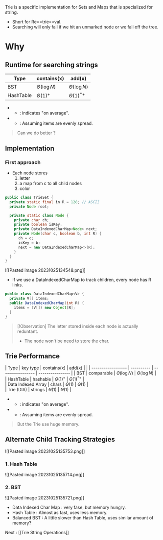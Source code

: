 Trie is a specific implementation for Sets and Maps that is specialized for string.

- Short for Re==trie==val.
- Searching will only fail if we hit an unmarked node or we fall off the tree.

# Why
## Runtime for searching strings
| Type      | contains(x)       | add(x)           |
| --------- | ----------------- | ---------------- |
| BST       | $\Theta (\log N)$ | $\Theta(\log N)$ |
| HashTable | $\Theta(1)^+$     | $\Theta(1)^{*+}$ |

- * : indicates "on average".
- + : Assuming items are evenly spread.

> Can we do better ?
## Implementation
### First approach
- Each node stores
	1. letter
	2. a map from c to all child nodes
	3. color

```java
public class TrieSet {
  private static final in R = 128; // ASCII
  private Node root;

  private static class Node {
    private char ch;
    private boolean isKey;
    private DataIndexedCharMap<Node> next;
    private Node(char c, boolean b, int R) {
      ch = c;
      isKey = b;
      next = new DataIndexedCharMap<>(R);
    }
  }
}
```
![[Pasted image 20231025134548.png]]

- If we use a DataIndexedCharMap to track children, every node has R links.
```java
public class DataIndexedCharMap<V> {
  private V[] items;
  public DataIndexedCharMap(int R) {
    items = (V[]) new Object[R];
  }
}
```

> [!Observation]
> The letter stored inside each node is actually reduntant.
> - The node won't be need to store the char.


## Trie Performance 

| Type               | key type   | contains(x)       | add(x)           |     |
| ------------------ | ---------- | ----------------- | ---------------- | 
| BST                | comparable | $\Theta (\log N)$ | $\Theta(\log N)$ |     
| HashTable          | hashable   | $\Theta(1)^+$     | $\Theta(1)^{*+}$ |    
| Data Indexed Array | chars      | $\Theta(1)$       | $\Theta(1)$      |     
| Trie (DIA)         | strings    | $\Theta(1)$       |  $\Theta(1)$                |     

- * : indicates "on average".
- + : Assuming items are evenly spread.

> But the Trie use huge memory.

## Alternate Child Tracking Strategies
![[Pasted image 20231025135753.png]]
### 1. Hash Table

![[Pasted image 20231025135714.png]]
### 2. BST
![[Pasted image 20231025135721.png]]

- Data Indexed Char Map : very fase, but memory hungry.
- Hash Table : Almost as fast, uses less memory.
- Balanced BST : A little slower than Hash Table, uses similar amount of memory?

Next : [[Trie String Operations]]